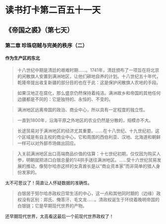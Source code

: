 读书打卡第二百五十一天
===

《帝国之裘》（第七天）
---

### 第二章 珍珠窃贼与完美的秩序（二）

#### 作为生产区的东北

> 十八世纪中期是清廷的艰难时期……。1741年，清廷颁布了一项旨在将北京的闲散旗人安置到满洲地区，让他们耕地自养的计划。十八世纪五十年代，乾隆帝提出收复新疆的部分目的也在于此：这是保护闲散旗人农地的手段。

> 如果汉地正在腐化，那么盛京仍然保持着纯洁。满洲故乡和帝国的其他任何边疆都是不同的：它是独特的、永恒的、不变的。

> 满洲地区远离帝国的政治、商业中心，所以具有一定程度的独立性。

> 一直到1800年，沿海平原之外地区的农业仍然是分散的，规模亦不大。

> 长途贸易对于满洲地区的经济尤其重要。……在十八世纪、十九世纪初，这个区域是有自主权的商业中心，它和周围的西伯利亚、汉地、北海道和朝鲜一样可以对外部市场做出回应。

> 入关前满洲地区出口高端商品价值的估算：十七世纪初期，仅仅因为购买人参，明朝就把进口白银总量的1/4拱手送往满洲地区。……受十六世纪贸易发展的推动，像努尔哈赤这样的女真酋长是以“商业资本家”而非简单的猎人身份发家的。

太不可思议了！简直让人怀疑数据的准确性。

> 白银居于努尔哈赤政权日常生活的中心，这一点和其他同时期的（边缘）政权没有区别：郑氏、俺答汗、毛文龙……。清政权诞生于环绕着晚明帝国的白银链；它是早期现代世界的产物。

还早期现代世界，太高看这最后一个前现代世界政权了！